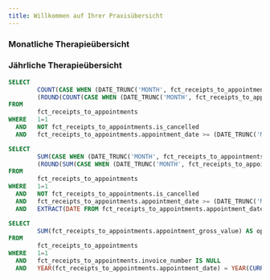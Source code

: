 ```yaml
---
title: Willkommen auf Ihrer Praxisübersicht
---
```


### Monatliche Therapieübersicht


<Grid cols=3>

<BigValue 
  title="# Therapien"
  data={number_of_appointments_current_month} 
  value=number_of_appointments_current_month
  comparison=compared_to_previous_month
  comparisonTitle="zum Vormonat"
  comparisonFmt=pct
/>

<BigValue 
  title="∑ Wert der Therapien"
  data={sum_gross_value_appointments_current_month} 
  value=number_of_appointments_current_month
  comparison=compared_to_previous_month
  comparisonTitle="zum Vormonat"
  comparisonFmt=pct
  fmt=euro2decimal
/>

<BigValue 
  title="∑ Wert der offenen Therapien"
  data={sum_gross_value_open_appointments_without_invoice} 
  value=open_gross_value
    fmt=euro2decimal
/>

</Grid>

### Jährliche Therapieübersicht

<Grid cols=3>

<BigValue 
  title="# Therapien"
  data={number_of_appointments_current_month} 
  value=number_of_appointments_current_month
  comparison=compared_to_previous_month
  comparisonTitle="zum Vormonat"
  comparisonFmt=pct
/>

<BigValue 
  title="∑ Wert der Therapien"
  data={sum_gross_value_appointments_current_month} 
  value=number_of_appointments_current_month
  comparison=compared_to_previous_month
  comparisonTitle="zum Vormonat"
  comparisonFmt=pct
  fmt=euro2decimal
/>

<BigValue 
  title="∑ Wert der offenen Therapien"
  data={sum_gross_value_open_appointments_without_invoice} 
  value=open_gross_value
    fmt=euro2decimal
/>

</Grid>

```sql number_of_appointments_current_month
SELECT
        COUNT(CASE WHEN (DATE_TRUNC('MONTH', fct_receipts_to_appointments.appointment_date) - INTERVAL '1 MONTH') = (DATE_TRUNC('MONTH', CURRENT_DATE) - INTERVAL '3 MONTH') THEN fct_receipts_to_appointments.appointment_id END) AS number_of_appointments_current_month,
        (ROUND(COUNT(CASE WHEN (DATE_TRUNC('MONTH', fct_receipts_to_appointments.appointment_date) - INTERVAL '1 MONTH') = (DATE_TRUNC('MONTH', CURRENT_DATE) - INTERVAL '3 MONTH') THEN fct_receipts_to_appointments.appointment_id END)/ COUNT(CASE WHEN (DATE_TRUNC('MONTH', fct_receipts_to_appointments.appointment_date) - INTERVAL '0 MONTH') = (DATE_TRUNC('MONTH', CURRENT_DATE) - INTERVAL '3 MONTH') THEN fct_receipts_to_appointments.appointment_id END), 2) - 1) AS compared_to_previous_month
FROM
        fct_receipts_to_appointments
WHERE   1=1
  AND   NOT fct_receipts_to_appointments.is_cancelled
  AND   fct_receipts_to_appointments.appointment_date >= (DATE_TRUNC('MONTH', CURRENT_DATE) - INTERVAL '3 MONTH')
```

```sql sum_gross_value_appointments_current_month
SELECT
        SUM(CASE WHEN (DATE_TRUNC('MONTH', fct_receipts_to_appointments.appointment_date) - INTERVAL '1 MONTH') = (DATE_TRUNC('MONTH', CURRENT_DATE) - INTERVAL '3 MONTH') THEN fct_receipts_to_appointments.appointment_gross_value END) AS number_of_appointments_current_month,
        (ROUND(SUM(CASE WHEN (DATE_TRUNC('MONTH', fct_receipts_to_appointments.appointment_date) - INTERVAL '1 MONTH') = (DATE_TRUNC('MONTH', CURRENT_DATE) - INTERVAL '3 MONTH') THEN fct_receipts_to_appointments.appointment_gross_value END)/ SUM(CASE WHEN (DATE_TRUNC('MONTH', fct_receipts_to_appointments.appointment_date) - INTERVAL '0 MONTH') = (DATE_TRUNC('MONTH', CURRENT_DATE) - INTERVAL '3 MONTH') THEN fct_receipts_to_appointments.appointment_gross_value END), 2) - 1) AS compared_to_previous_month
FROM
        fct_receipts_to_appointments
WHERE   1=1
  AND   NOT fct_receipts_to_appointments.is_cancelled
  AND   fct_receipts_to_appointments.appointment_date >= (DATE_TRUNC('MONTH', CURRENT_DATE) - INTERVAL '3 MONTH')
  AND   EXTRACT(DATE FROM fct_receipts_to_appointments.appointment_date) <= EXTRACT(DATE FROM CURRENT_DATE)
```

```sql sum_gross_value_open_appointments_without_invoice
SELECT
        SUM(fct_receipts_to_appointments.appointment_gross_value) AS open_gross_value,
FROM
        fct_receipts_to_appointments
WHERE   1=1
  AND   fct_receipts_to_appointments.invoice_number IS NULL
  AND   YEAR(fct_receipts_to_appointments.appointment_date) = YEAR(CURRENT_DATE)
```
